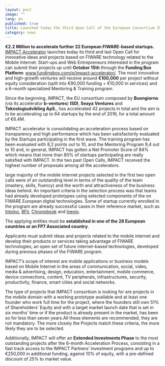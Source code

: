 ```yaml
---
layout: post
image: ""
lang: en
published: true
title: Launched today the third Open Call of the European Consortium IMPACT
category: news
---
```




**€2.2 Million to accelerate further 22 European FIWARE-based startups.** [IMPACT Accelerator](www.impact-accelerator.com) launches today its third and last Open Call for innovative ideas and projects based on FIWARE technology related to the Mobile Internet. Start-ups and Web Entrepreneurs interested in the program can submit their projects up until **October 15th** through the **Funding Box Platform**: www.fundingbox.com/p/impact-accelerator/. The most innovative and high-growth ventures will receive around **€100,000** per project without equity consideration (split into €90,000 funding + €10,000 in services) and a 6-month specialized Mentoring & Training program. <br>

Since the beginning, IMPACT, the EU consortium composed by **Buongiorno** (via its accelerator **b-ventures**) **ISDI**, **Seaya Ventures** and **Teknologiudvikling ApS.**, has accelerated 42 projects in total and the aim is to be accelerating up to 64 startups by the end of 2016, for a total amount of €6.4M. <br>

IMPACT accelerator is consolidating an acceleration process based on transparency and high performance which has been satisfactorily evaluated by the Startups participating in the first wave. The training program has been evaluated with 8,2 points out to 10, and the Mentoring Program 9,4 out to 10 and, in general, IMPACT has gotten a Net Promoter Score of 84% which means that more than 80% of startups  participating are really satisfied with IMPACT. In the two past Open Calls, IMPACT received the highest number of proposals among all the accelerators.

large majority of the mobile internet projects selected in the first two open calls were of an outstanding level in terms of the quality of the team (mastery, skills, fluency) and the worth and attractiveness of the business ideas behind. An important criteria in the selection process was that teams had already developed prototypes using selected components of the on FIWARE European digital technologies. 
Some of startup currently enrolled in the program are already successful cases in their reference market, such as [Intoino](www.intoino.com), [8Fit](www.8fit.com), [Chronobook](www.chronobook.com) and [Inevio](www.inevio.com).

The applying entities must be **established in one of the 28 European countries or an FP7 Associated country**.

Applicants must submit ideas and projects related to the mobile internet and develop their products or services taking advantage of FIWARE technologies, an open set of future internet-based technologies, developed during previous phases of the FIWARE program. 

IMPACT’s scope of interest are mobile applications or business models based on Mobile Internet in the areas of communication, social, video, media & advertising, design, education, entertainment, mobile commerce, device connections, content, TV peripherals, infrastructures, security, productivity, finance, smart cities and social networks. 

The type of projects that IMPACT consortium is looking for are projects in the mobile domain with a working prototype available and at least one founder who work full time for the project, where the founders still own 51% of Shareholders’ Equity and with a target market launch date that is set in six months’ time or if the product is already present in the market, has been so for less than seven years.All these elements are recommended, they are not mandatory. The more closely the Projects match these criteria, the more likely they are to be selected.

Additionally, IMPACT will offer an **Extended Investments Phase** to the most outstanding projects after the 6-month Acceleration Process, consisting in a fast track access to the IMPACT Partners’ 
investment programs and up to €250,000 in additional funding, against 10% of equity, with a pre-defined discount of 25% to market value.
